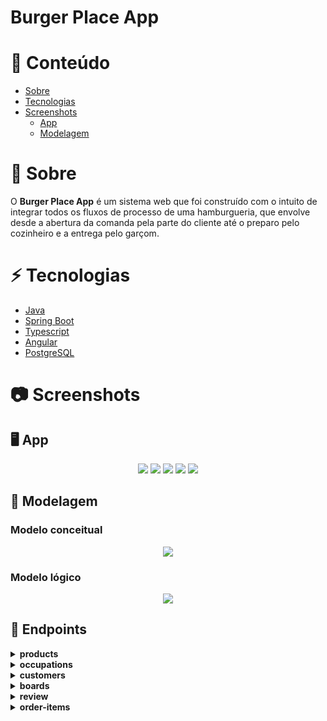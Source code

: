# Burger Place App

# :pushpin: Conteúdo

* [Sobre](#Sobre)
* [Tecnologias](#Tecnologias)
* [Screenshots](#Screenshots)
    * [App](#App)
    * [Modelagem](#Modelagem)

<a name="Sobre"></a>
# :hamburger: Sobre

O **Burger Place App** é um sistema web que foi construído  com o intuito de integrar todos os fluxos de processo de uma hamburgueria, que envolve desde a abertura da comanda pela parte do cliente até o preparo pelo cozinheiro e a entrega pelo garçom.

<a name="Tecnologias"></a>
# :zap: Tecnologias

* [Java](https://www.java.com/pt-BR/)
* [Spring Boot](https://spring.io/projects/spring-boot/)
* [Typescript](https://www.typescriptlang.org/)
* [Angular](https://angular.io/)
* [PostgreSQL](https://www.postgresql.org/)

<a name="Screenshots"></a>
# :camera: Screenshots

<a name="App"></a>
## :desktop_computer: App
<p align="center">
 <img src="https://github.com/Franciscocaardoso/delivery-api/blob/main/.github/root_page.png"/>
 <img src="https://github.com/Franciscocaardoso/delivery-api/blob/main/.github/available_boards_page.png"/>
 <img src="https://github.com/Franciscocaardoso/delivery-api/blob/main/.github/customer_page.png"/>
 <img src="https://github.com/Franciscocaardoso/delivery-api/blob/main/.github/customer_page_rating.png"/>
 <img src="https://github.com/Franciscocaardoso/delivery-api/blob/main/.github/kitchen_page.png"/>
</p>

<a name="Modelagem"></a>
## :game_die: Modelagem

### Modelo conceitual
<p align="center">
 <img src="https://github.com/Franciscocaardoso/delivery-api/blob/main/.github/modelo_conceitual.png"/>
</p>

### Modelo lógico
<p align="center">
  <img src="https://github.com/Franciscocaardoso/delivery-api/blob/main/.github/modelo_logico.png"/>
</p>

## :paperclip: Endpoints
<details>
  <summary>
    <strong>products</strong>
  </summary>
<ul>
  <li><strong>GET</strong> /products</li>
  <li><strong>GET</strong> /products/{id}</li>
  <li><strong>POST</strong> /products</li>
  <li><strong>PUT</strong> /products/{id}</li>
  <li><strong>DELETE</strong> /products/{id}</li>
</ul>
</details>

<details>
  <summary>
    <strong>occupations</strong>
  </summary>
<ul>
  <li><strong>GET</strong> /occupations</li>
  <li><strong>GET</strong> /occupations/{occupationId}</li>
  <li><strong>POST</strong> /occupations</li>
  <li><strong>POST</strong> /occupations/{occupationId}/items</li>
  <li><strong>DELETE</strong> /occupations/{occupationId}/items</li>
  <li><strong>DELETE</strong> /occupations/{occupationId}</li>
  <li><strong>PUT</strong> /occupations/{occupationId}/items/{itemId}</li>
  <li><strong>PATCH</strong> /occupations/{occupationId}/items/{itemId}/start-preparation</li>
  <li><strong>PATCH</strong> /occupations/{occupationId}/items/{itemId}/finish-preparation</li>
  <li><strong>PATCH</strong> /occupations/{occupationId}/items/{itemId}/deliver</li>
  <li><strong>PATCH</strong> /occupations/{occupationId}/items/finish</li>
</ul>
</details>

<details>
  <summary>
    <strong>customers</strong>
  </summary>
<ul>
  <li><strong>GET</strong> /customers</li>
  <li><strong>GET</strong> /customers/{id}</li>
  <li><strong>POST</strong> /customers</li>
  <li><strong>PUT</strong> /customers/{id}</li>
  <li><strong>DELETE</strong> /customers/{id}</li>
</ul>
</details>

<details>
  <summary>
    <strong>boards</strong>
  </summary>
<ul>
  <li><strong>GET</strong> /boards</li>
  <li><strong>GET</strong> /boards/{id}</li>
  <li><strong>POST</strong> /boards</li>
  <li><strong>PUT</strong> /boards/{id}</li>
  <li><strong>DELETE</strong> /boards/{id}</li>
</ul>
</details>

<details>
  <summary>
    <strong>review</strong>
  </summary>
<ul>
  <li><strong>GET</strong> /reviews</li>
  <li><strong>GET</strong> /reviews/{id}</li>
  <li><strong>POST</strong> /reviews</li>
  <li><strong>PUT</strong> /reviews/{id}</li>
  <li><strong>DELETE</strong> /reviews/{id}</li>
</ul>
</details>

<details>
  <summary>
    <strong>order-items</strong>
  </summary>
<ul>
  <li><strong>GET</strong> /order-items</li>
</ul>
</details>
